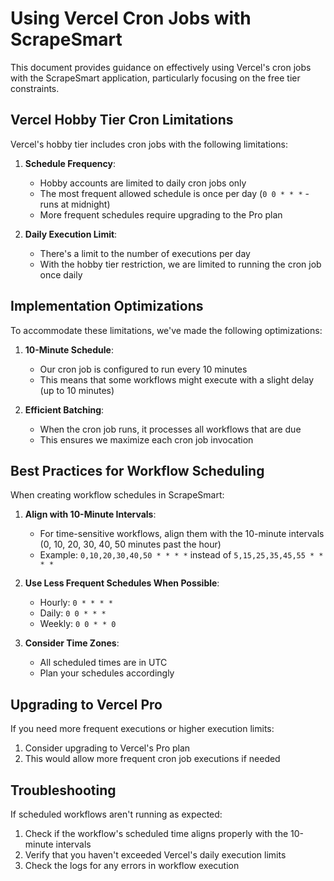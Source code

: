 # Using Vercel Cron Jobs with ScrapeSmart

This document provides guidance on effectively using Vercel's cron jobs with the ScrapeSmart application, particularly focusing on the free tier constraints.

## Vercel Hobby Tier Cron Limitations

Vercel's hobby tier includes cron jobs with the following limitations:

1. **Schedule Frequency**:
   - Hobby accounts are limited to daily cron jobs only
   - The most frequent allowed schedule is once per day (`0 0 * * *` - runs at midnight)
   - More frequent schedules require upgrading to the Pro plan

2. **Daily Execution Limit**: 
   - There's a limit to the number of executions per day
   - With the hobby tier restriction, we are limited to running the cron job once daily

## Implementation Optimizations

To accommodate these limitations, we've made the following optimizations:

1. **10-Minute Schedule**:
   - Our cron job is configured to run every 10 minutes
   - This means that some workflows might execute with a slight delay (up to 10 minutes)

2. **Efficient Batching**:
   - When the cron job runs, it processes all workflows that are due
   - This ensures we maximize each cron job invocation

## Best Practices for Workflow Scheduling

When creating workflow schedules in ScrapeSmart:

1. **Align with 10-Minute Intervals**:
   - For time-sensitive workflows, align them with the 10-minute intervals (0, 10, 20, 30, 40, 50 minutes past the hour)
   - Example: `0,10,20,30,40,50 * * * *` instead of `5,15,25,35,45,55 * * * *`

2. **Use Less Frequent Schedules When Possible**:
   - Hourly: `0 * * * *`
   - Daily: `0 0 * * *`
   - Weekly: `0 0 * * 0`

3. **Consider Time Zones**:
   - All scheduled times are in UTC
   - Plan your schedules accordingly

## Upgrading to Vercel Pro

If you need more frequent executions or higher execution limits:

1. Consider upgrading to Vercel's Pro plan
2. This would allow more frequent cron job executions if needed

## Troubleshooting

If scheduled workflows aren't running as expected:

1. Check if the workflow's scheduled time aligns properly with the 10-minute intervals
2. Verify that you haven't exceeded Vercel's daily execution limits
3. Check the logs for any errors in workflow execution
